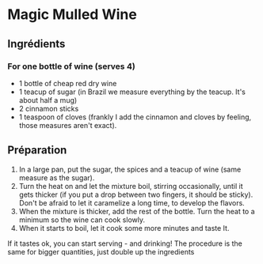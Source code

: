 # Magic Mulled Wine

## Ingrédients

### For one bottle of wine (serves 4)

* 1 bottle of cheap red dry wine
* 1 teacup of sugar (in Brazil we measure everything by the teacup. It's about half a mug)
* 2 cinnamon sticks
* 1 teaspoon of cloves (frankly I add the cinnamon and cloves by feeling, those measures aren't exact).

## Préparation

1. In a large pan, put the sugar, the spices and a teacup of wine (same measure
as the sugar).
2. Turn the heat on and let the mixture boil, stirring occasionally, until it
gets thicker (if you put a drop between two fingers, it should be sticky).
Don't be afraid to let it caramelize a long time, to develop the flavors.
3. When the mixture is thicker, add the rest of the bottle. Turn the heat to a
minimum so the wine can cook slowly.
4. When it starts to boil, let it cook some more minutes and taste It.

If it tastes ok, you can start serving - and drinking!
The procedure is the same for bigger quantities, just double up the ingredients 
